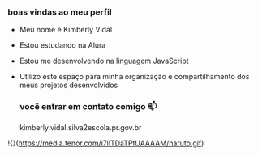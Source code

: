 ### boas vindas ao meu perfil 

- Meu nome é Kimberly Vidal 

- Estou estudando na Alura 
- Estou me desenvolvendo na linguagem JavaScript 
- Utilizo este espaço para minha organização e compartilhamento dos meus projetos desenvolvidos

  ### você entrar em contato comigo 📫

  kimberly.vidal.silva2escola.pr.gov.br


!{}(https://media.tenor.com/i7llTDaTPtUAAAAM/naruto.gif)
